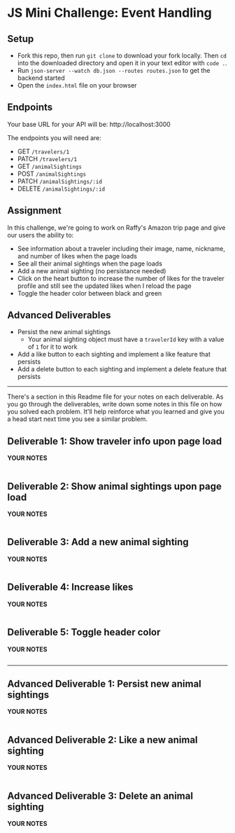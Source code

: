 # JS Mini Challenge: Event Handling


## Setup

- Fork this repo, then run `git clone` to download your fork locally. Then `cd` into the downloaded directory and open it in your text editor with `code .`.
- Run `json-server --watch db.json --routes routes.json` to get the backend started
- Open the `index.html` file on your browser

## Endpoints

Your base URL for your API will be: http://localhost:3000

The endpoints you will need are:

- GET `/travelers/1`
- PATCH `/travelers/1`
- GET `/animalSightings`
- POST `/animalSightings`
- PATCH `/animalSightings/:id`
- DELETE `/animalSightings/:id`


## Assignment

In this challenge, we're going to work on Raffy's Amazon trip page and give our users the ability to:

- See information about a traveler including their image, name, nickname, and number of likes when the page loads
- See all their animal sightings when the page loads
- Add a new animal sighting (no persistance needed)
- Click on the heart button to increase the number of likes for the traveler profile and still see the updated likes when I reload the page
- Toggle the header color between black and green


## Advanced Deliverables
- Persist the new animal sightings
  - Your animal sighting object must have a `travelerId` key with a value of `1` for it to work
- Add a like button to each sighting and implement a like feature that persists
- Add a delete button to each sighting and implement a delete feature that persists

__________

There's a section in this Readme file for your notes on each deliverable. As you go through the deliverables, write down some notes in this file on how you solved each problem. It'll help reinforce what you learned and give you a head start next time you see a similar problem.

## Deliverable 1: Show traveler info upon page load


**YOUR NOTES**
```

```


## Deliverable 2: Show animal sightings upon page load

**YOUR NOTES**
```

```




## Deliverable 3: Add a new animal sighting

**YOUR NOTES**
```

```




## Deliverable 4: Increase likes

**YOUR NOTES**
```

```




## Deliverable 5: Toggle header color

**YOUR NOTES**
```

```



__________

## Advanced Deliverable 1: Persist new animal sightings

**YOUR NOTES**
```

```


## Advanced Deliverable 2: Like a new animal sighting

**YOUR NOTES**
```

```



## Advanced Deliverable 3: Delete an animal sighting

**YOUR NOTES**
```

```

